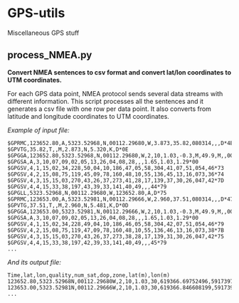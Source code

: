 # GPS-utils
Miscellaneous GPS stuff
## process_NMEA.py
**Convert NMEA sentences to csv format and convert lat/lon coordinates to UTM coordinates.**

For each GPS data point, NMEA protocol sends several data streams with different information. This script processes all the sentences and it generates a csv file with one row per data point.
It also converts from latitude and longitude coordinates to UTM coordinates.

*Example of input file:*
```
$GPRMC,123652.80,A,5323.52968,N,00112.29680,W,3.873,35.82,080314,,,D*4E
$GPVTG,35.82,T,,M,2.873,N,5.320,K,D*0E
$GPGGA,123652.80,5323.52968,N,00112.29680,W,2,10,1.03,-0.3,M,49.9,M,,0000*6F
$GPGSA,A,3,10,07,09,02,05,13,26,04,08,28,,,1.65,1.03,1.29*00
$GPGSV,4,1,15,02,34,228,50,04,10,186,47,05,58,304,41,07,51,054,46*73
$GPGSV,4,2,15,08,75,119,45,09,78,160,48,10,55,136,45,13,16,073,36*74
$GPGSV,4,3,15,15,03,270,43,26,37,273,41,28,17,139,37,30,26,047,42*7D
$GPGSV,4,4,15,33,38,197,43,39,33,141,40,49,,,44*79
$GPGLL,5323.52968,N,00112.29680,W,123652.80,A,D*75
$GPRMC,123653.00,A,5323.52981,N,00112.29666,W,2.960,37.51,080314,,,D*47
$GPVTG,37.51,T,,M,2.960,N,5.481,K,D*0D
$GPGGA,123653.00,5323.52981,N,00112.29666,W,2,10,1.03,-0.3,M,49.9,M,,0000*69
$GPGSA,A,3,10,07,09,02,05,13,26,04,08,28,,,1.65,1.03,1.29*00
$GPGSV,4,1,15,02,34,228,49,04,10,186,46,05,58,304,42,07,51,054,46*79
$GPGSV,4,2,15,08,75,119,47,09,78,160,48,10,55,136,46,13,16,073,38*7B
$GPGSV,4,3,15,15,03,270,43,26,37,273,38,28,17,139,31,30,26,047,42*75
$GPGSV,4,4,15,33,38,197,42,39,33,141,40,49,,,45*79
...
```

*And its output file:*
```
Time,lat,lon,quality,num_sat,dop,zone,lat(m),lon(m)
123652.80,5323.52968N,00112.29680W,2,10,1.03,30,619366.69752496,5917397.899103259
123653.00,5323.52981N,00112.29666W,2,10,1.03,30,619366.846608199,5917398.144012054
...
```
